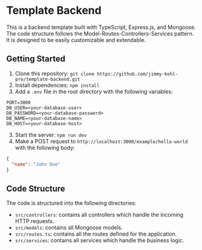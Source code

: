 # Template Backend

This is a backend template built with TypeScript, Express.js, and Mongoose. The code structure follows the Model-Routes-Controllers-Services pattern. It is designed to be easily customizable and extendable.

## Getting Started

1. Clone this repository: `git clone https://github.com/jimmy-kohl-pro/template-backend.git`
2. Install dependencies: `npm install`
3. Add a `.env` file in the root directory with the following variables:

```
PORT=3000
DB_USER=<your-database-user>
DB_PASSWORD=<your-database-password>
DB_NAME=<your-database-name>
DB_HOST=<your-database-host>
```
3. Start the server: `npm run dev`
4. Make a POST request to `http://localhost:3000/example/hello-world` with the following body:

```json
{
  "name": "John Doe"
}
```


## Code Structure

The code is structured into the following directories:

- `src/controllers`: contains all controllers which handle the incoming HTTP requests.
- `src/models`: contains all Mongoose models.
- `src/routes.ts`: contains all the routes defined for the application.
- `src/services`: contains all services which handle the business logic.

